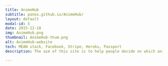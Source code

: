 ```yaml
---
title: AnimeHub
subtitle: panox.github.io/AnimeHub/
layout: default
modal-id: 5
date: 2015-12-18
img: AnimeHub.png
thumbnail: AnimeHub-thum.png
alt: AnimeHub-website
tech: MEAN stack, Facebook, Stripe, Heroku, Passport
description: The aim of this site is to help people decide on which anime to start watching from the current season and being able to share their decisions with their friends through facebook. When a new anime season starts, people who watch anime have to find somewhere they can go to see the new releases. After they have found which ones are out they have to decide what to watch. Then they have to ask the opinion of their friends. This site tries combines all the tasks in one.

---
```


